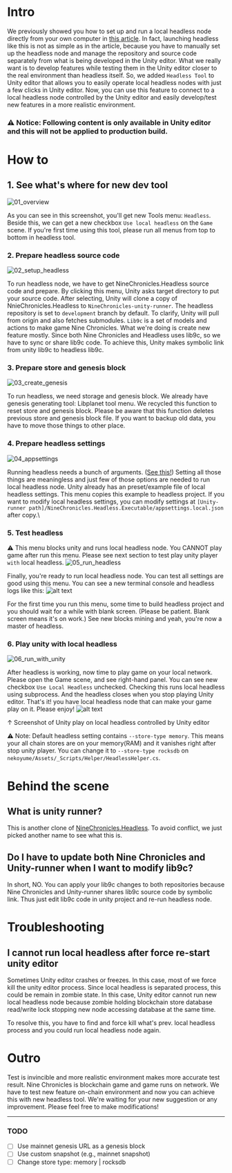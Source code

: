 # Intro

We previously showed you how to set up and run a local headless node directly from your own computer in [this article](./build-and-run-your-own-nine-chronicles-server-a-k-a-headless).
In fact, launching headless like this is not as simple as in the article, because you have to manually set up the headless node and manage the repository and source code separately from what is being developed in the Unity editor.
What we really want is to develop features while testing them in the Unity editor closer to the real environment than headless itself.
So, we added `Headless Tool` to Unity editor that allows you to easily operate local headless nodes with just a few clicks in Unity editor. Now, you can use this feature to connect to a local headless node controlled by the Unity editor and easily develop/test new features in a more realistic environment.

### :warning: Notice: Following content is only available in Unity editor and this will not be applied to production build.

# How to

## 1. See what's where for new dev tool

![01_overview](/images/en/forum-trunk/run-your-own-local-headless-node-controlled-by-unity-editor/image.png)

As you can see in this screenshot, you'll get new Tools menu: `Headless`. Beside this, we can get a new checkbox `Use local headless` on the `Game` scene.
If you're first time using this tool, please run all menus from top to bottom in  headless tool.

### 2. Prepare headless source code

![02_setup_headless](/images/en/forum-trunk/run-your-own-local-headless-node-controlled-by-unity-editor/image-1.png)

To run headless node, we have to get NineChronicles.Headless source code and prepare. By clicking this menu, Unity asks target directory to put your source code. After selecting, Unity will clone a copy of NnieChronicles.Headless to `NineChronicles-unity-runner`.
The headless repository is set to `development` branch by default. To clarify, Unity will pull from origin and also fetches submodules.
`Lib9c` is a set of models and actions to make game Nine Chronicles. What we're doing is create new feature mostly. Since both Nine Chronicles and Headless uses lib9c, so we have to sync or share lib9c code. To achieve this, Unity makes symbolic link from unity lib9c to headless lib9c.

### 3. Prepare store and genesis block

![03_create_genesis](/images/en/forum-trunk/run-your-own-local-headless-node-controlled-by-unity-editor/image-2.png)

To run headless, we need storage and genesis block. We already have genesis generating tool: Libplanet tool menu. We recycled this function to reset store and genesis block. 
Please be aware that this function deletes previous store and genesis block file. If you want to backup old data, you have to move those things to other place.

### 4. Prepare headless settings

![04_appsettings](/images/en/forum-trunk/run-your-own-local-headless-node-controlled-by-unity-editor/image-3.png)

Running headless needs a bunch of arguments. ([See this!](https://github.com/planetarium/NineChronicles.Headless#run)) Setting all those things are meaningless and just few of those options are needed to run local headless node.
Unity already has an preset/example file of local headless settings. This menu copies this example to headless project. If you want to modify local headless settings, you can modify settings at `[Unity-runner path]/NineChronicles.Headless.Executable/appsettings.local.json` after copy.\

### 5. Test headless

:warning: This menu blocks unity and runs local headless node. You CANNOT play game after run this menu. Please see next section to test play unity player `with` local headless.
![05_run_headless](/images/en/forum-trunk/run-your-own-local-headless-node-controlled-by-unity-editor/image-4.png)

Finally, you're ready to run local headless node. You can test all settings are good using this menu. You can see a new terminal console and headless logs like this: 
![alt text](/images/en/forum-trunk/run-your-own-local-headless-node-controlled-by-unity-editor/image-5.png)

For the first time you run this menu, some time to build headless project and you should wait for a while with blank screen. (Please be patient. Blank screen means it's on work.)
See new blocks mining and yeah, you're now a master of headless.

### 6. Play unity with local headless

![06_run_with_unity](/images/en/forum-trunk/run-your-own-local-headless-node-controlled-by-unity-editor/image-6.png)

After headless is working, now time to play game on your local network. Please open the Game scene, and see right-hand panel. You can see new checkbox `Use Local Headless` unchecked. Checking this runs local headless using subprocess. And the headless closes when you stop playing Unity editor.
That's it! you have local headless node that can make your game play on it. Please enjoy!
![alt text](/images/en/forum-trunk/run-your-own-local-headless-node-controlled-by-unity-editor/image-7.png)

↑ Screenshot of Unity play on local headless controlled by Unity editor

:warning: Note: Default headless setting contains `--store-type memory`. This means your all chain stores are on your memory(RAM) and it vanishes right after stop unity player. You can change it to `--store-type rocksdb` on `nekoyume/Assets/_Scripts/Helper/HeadlessHelper.cs`. 

# Behind the scene

## What is unity runner?

This is another clone of [NineChronicles.Headless](https://github.com/planetarium/NineChronicles.Headless). To avoid conflict, we just picked another name to see what this is.

## Do I have to update both Nine Chronicles and Unity-runner when I want to modify lib9c?

In short, NO. You can apply your lib9c changes to both repositories because Nine Chronicles and Unity-runner shares lib9c source code by symbolic link. Thus just edit lib9c code in unity project and re-run headless node.

# Troubleshooting

## I cannot run local headless after force re-start unity editor

Sometimes Unity editor crashes or freezes. In this case, most of we force kill the unity editor process. Since local headless is separated process, this could be remain in zombie state. In this case, Unity editor cannot run new local headless node because zombie holding blockchain store database read/write lock stopping new node accessing database at the same time.

To resolve this, you have to find and force kill what's prev. local headless process and you could run local headless node again.

# Outro

Test is invincible and more realistic environment makes more accurate test result. Nine Chronicles is blockchain game and game runs on network. We have to test new feature on-chain environment and now you can achieve this with new headless tool.
We're waiting for your new suggestion or any improvement. Please feel free to make modifications!

---

### TODO
- [ ] Use mainnet genesis URL as a genesis block
- [ ] Use custom snapshot (e.g., mainnet snapshot)
- [ ] Change store type: memory | rocksdb
